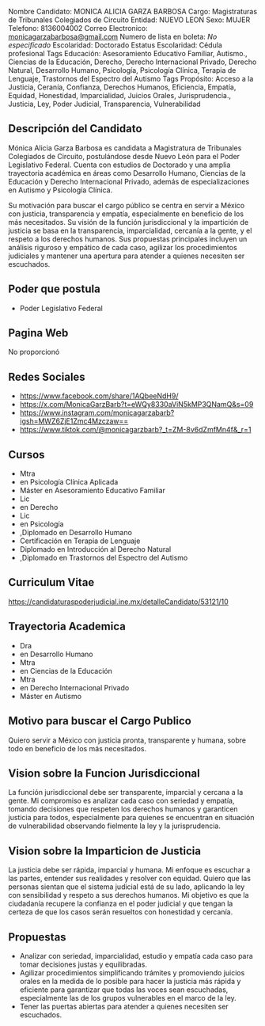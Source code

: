 Nombre Candidato: MONICA ALICIA GARZA BARBOSA
Cargo: Magistraturas de Tribunales Colegiados de Circuito
Entidad: NUEVO LEON
Sexo: MUJER
Telefono: 8136004002
Correo Electronico: monicagarzabarbosa@gmail.com
Numero de lista en boleta: *No especificado*
Escolaridad: Doctorado
Estatus Escolaridad: Cédula profesional
Tags Educación: Asesoramiento Educativo Familiar, Autismo., Ciencias de la Educación, Derecho, Derecho Internacional Privado, Derecho Natural, Desarrollo Humano, Psicología, Psicología Clínica, Terapia de Lenguaje, Trastornos del Espectro del Autismo
Tags Propósito: Acceso a la Justicia, Ceranía, Confianza, Derechos Humanos, Eficiencia, Empatía, Equidad, Honestidad, Imparcialidad, Juicios Orales, Jurisprudencia., Justicia, Ley, Poder Judicial, Transparencia, Vulnerabilidad


## Descripción del Candidato 

Mónica Alicia Garza Barbosa es candidata a Magistratura de Tribunales Colegiados de Circuito, postulándose desde Nuevo León para el Poder Legislativo Federal. Cuenta con estudios de Doctorado y una amplia trayectoria académica en áreas como Desarrollo Humano, Ciencias de la Educación y Derecho Internacional Privado, además de especializaciones en Autismo y Psicología Clínica.

Su motivación para buscar el cargo público se centra en servir a México con justicia, transparencia y empatía, especialmente en beneficio de los más necesitados. Su visión de la función jurisdiccional y la impartición de justicia se basa en la transparencia, imparcialidad, cercanía a la gente, y el respeto a los derechos humanos. Sus propuestas principales incluyen un análisis riguroso y empático de cada caso, agilizar los procedimientos judiciales y mantener una apertura para atender a quienes necesiten ser escuchados.


## Poder que postula

- Poder Legislativo Federal


## Pagina Web

No proporcionó


## Redes Sociales

- https://www.facebook.com/share/1AQbeeNdH9/
- https://x.com/MonicaGarzBarb?t=eWQy8330aViN5kMP3QNamQ&s=09
- https://www.instagram.com/monicagarzabarb?igsh=MWZ6ZjE1Zmc4Mzczaw==
- https://www.tiktok.com/@monicagarzbarb?_t=ZM-8v6dZmfMn4f&_r=1


## Cursos

- Mtra
- en Psicología Clínica Aplicada
- Máster en Asesoramiento Educativo Familiar
- Lic
- en Derecho
- Lic
- en Psicología
- ,Diplomado en Desarrollo Humano
- Certificación en Terapia de Lenguaje
- Diplomado en Introducción al Derecho Natural
- ,Diplomado en Trastornos del Espectro del Autismo


## Curriculum Vitae

https://candidaturaspoderjudicial.ine.mx/detalleCandidato/53121/10


## Trayectoria Academica

- Dra
- en Desarrollo Humano
- Mtra
- en Ciencias de la Educación
- Mtra
- en Derecho Internacional Privado
- Máster en Autismo


## Motivo para buscar el Cargo Publico

Quiero servir a México con justicia pronta, transparente y humana, sobre todo en beneficio de los más necesitados.


## Vision sobre la Funcion Jurisdiccional

La función jurisdiccional debe ser transparente, imparcial y cercana a la gente. Mi compromiso es analizar cada caso con seriedad y empatía, tomando decisiones que respeten los derechos humanos y garanticen justicia para todos, especialmente para quienes se encuentran en situación de vulnerabilidad observando fielmente la ley y la jurisprudencia.


## Vision sobre la Imparticion de Justicia

La justicia debe ser rápida, imparcial y humana. Mi enfoque es escuchar a las partes, entender sus realidades y resolver con equidad. Quiero que las personas sientan que el sistema judicial está de su lado, aplicando la ley con sensibilidad y respeto a sus derechos humanos. Mi objetivo es que la ciudadanía recupere la confianza en el poder judicial y que tengan la certeza de que los casos serán resueltos con honestidad y cercanía.


## Propuestas

- Analizar con seriedad, imparcialidad, estudio y empatía cada caso para tomar decisiones justas y equilibradas.
- Agilizar procedimientos simplificando trámites y promoviendo juicios orales en la medida de lo posible para hacer la justicia más rápida y eficiente para garantizar que todas las voces sean escuchadas, especialmente las de los grupos vulnerables en el marco de la ley.
- Tener las puertas abiertas para atender a quienes necesiten ser escuchados.

